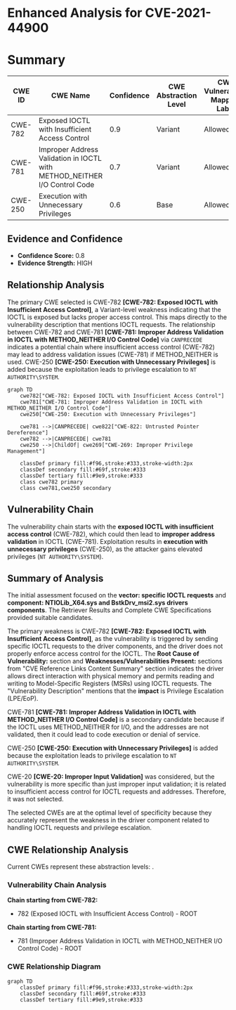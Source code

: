 # Enhanced Analysis for CVE-2021-44900

# Summary
| CWE ID | CWE Name | Confidence | CWE Abstraction Level | CWE Vulnerability Mapping Label | CWE-Vulnerability Mapping Notes |
|---|---|---|---|---|---|
| CWE-782 | Exposed IOCTL with Insufficient Access Control | 0.9 | Variant | Allowed | Primary CWE |
| CWE-781 | Improper Address Validation in IOCTL with METHOD_NEITHER I/O Control Code | 0.7 | Variant | Allowed | Secondary Candidate |
| CWE-250 | Execution with Unnecessary Privileges | 0.6 | Base | Allowed | Secondary Candidate |

## Evidence and Confidence

*   **Confidence Score:** 0.8
*   **Evidence Strength:** HIGH

## Relationship Analysis
The primary CWE selected is CWE-782 **[CWE-782: Exposed IOCTL with Insufficient Access Control]**, a Variant-level weakness indicating that the IOCTL is exposed but lacks proper access control. This maps directly to the vulnerability description that mentions IOCTL requests. The relationship between CWE-782 and CWE-781 **[CWE-781: Improper Address Validation in IOCTL with METHOD_NEITHER I/O Control Code]** via `CANPRECEDE` indicates a potential chain where insufficient access control (CWE-782) may lead to address validation issues (CWE-781) if METHOD_NEITHER is used. CWE-250 **[CWE-250: Execution with Unnecessary Privileges]** is added because the exploitation leads to privilege escalation to `NT AUTHORITY\SYSTEM`.

```mermaid
graph TD
    cwe782["CWE-782: Exposed IOCTL with Insufficient Access Control"]
    cwe781["CWE-781: Improper Address Validation in IOCTL with METHOD_NEITHER I/O Control Code"]
    cwe250["CWE-250: Execution with Unnecessary Privileges"]
    
    cwe781 -->|CANPRECEDE| cwe822["CWE-822: Untrusted Pointer Dereference"]
    cwe782 -->|CANPRECEDE| cwe781
    cwe250 -->|ChildOf| cwe269["CWE-269: Improper Privilege Management"]
    
    classDef primary fill:#f96,stroke:#333,stroke-width:2px
    classDef secondary fill:#69f,stroke:#333
    classDef tertiary fill:#9e9,stroke:#333
    class cwe782 primary
    class cwe781,cwe250 secondary
```

## Vulnerability Chain
The vulnerability chain starts with the **exposed IOCTL with insufficient access control** (CWE-782), which could then lead to **improper address validation** in IOCTL (CWE-781). Exploitation results in **execution with unnecessary privileges** (CWE-250), as the attacker gains elevated privileges (`NT AUTHORITY\SYSTEM`).

## Summary of Analysis
The initial assessment focused on the **vector: specific IOCTL requests** and **component: NTIOLib_X64.sys and BstkDrv_msi2.sys drivers components**. The Retriever Results and Complete CWE Specifications provided suitable candidates.

The primary weakness is CWE-782 **[CWE-782: Exposed IOCTL with Insufficient Access Control]**, as the vulnerability is triggered by sending specific IOCTL requests to the driver components, and the driver does not properly enforce access control for the IOCTL. The **Root Cause of Vulnerability:** section and **Weaknesses/Vulnerabilities Present:** sections from "CVE Reference Links Content Summary" section indicates the driver allows direct interaction with physical memory and permits reading and writing to Model-Specific Registers (MSRs) using IOCTL requests. The "Vulnerability Description" mentions that the **impact** is Privilege Escalation (LPE/EoP).

CWE-781 **[CWE-781: Improper Address Validation in IOCTL with METHOD_NEITHER I/O Control Code]** is a secondary candidate because if the IOCTL uses METHOD_NEITHER for I/O, and the addresses are not validated, then it could lead to code execution or denial of service.

CWE-250 **[CWE-250: Execution with Unnecessary Privileges]** is added because the exploitation leads to privilege escalation to `NT AUTHORITY\SYSTEM`.

CWE-20 **[CWE-20: Improper Input Validation]** was considered, but the vulnerability is more specific than just improper input validation; it is related to insufficient access control for IOCTL requests and addresses. Therefore, it was not selected.

The selected CWEs are at the optimal level of specificity because they accurately represent the weakness in the driver component related to handling IOCTL requests and privilege escalation.


## CWE Relationship Analysis

Current CWEs represent these abstraction levels: .


### Vulnerability Chain Analysis

**Chain starting from CWE-782:**
- 782 (Exposed IOCTL with Insufficient Access Control) - ROOT


**Chain starting from CWE-781:**
- 781 (Improper Address Validation in IOCTL with METHOD_NEITHER I/O Control Code) - ROOT



### CWE Relationship Diagram

```mermaid
graph TD
    classDef primary fill:#f96,stroke:#333,stroke-width:2px
    classDef secondary fill:#69f,stroke:#333
    classDef tertiary fill:#9e9,stroke:#333
```